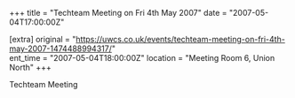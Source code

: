 +++
title = "Techteam Meeting on Fri 4th May 2007"
date = "2007-05-04T17:00:00Z"

[extra]
original = "https://uwcs.co.uk/events/techteam-meeting-on-fri-4th-may-2007-1474488994317/"    
ent_time = "2007-05-04T18:00:00Z"
location = "Meeting Room 6, Union North"
+++

Techteam Meeting


